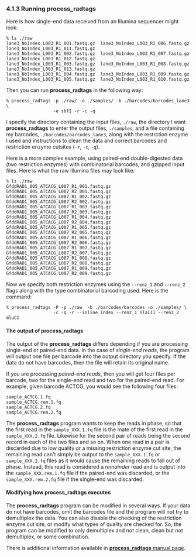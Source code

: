 ### 4.1.3  Running process_radtags

Here is how single-end data received from an Illumina sequencer might look:

```
% ls ./raw
lane3_NoIndex_L003_R1_001.fastq.gz  lane3_NoIndex_L003_R1_006.fastq.gz  lane3_NoIndex_L003_R1_011.fastq.gz
lane3_NoIndex_L003_R1_002.fastq.gz  lane3_NoIndex_L003_R1_007.fastq.gz  lane3_NoIndex_L003_R1_012.fastq.gz
lane3_NoIndex_L003_R1_003.fastq.gz  lane3_NoIndex_L003_R1_008.fastq.gz  lane3_NoIndex_L003_R1_013.fastq.gz
lane3_NoIndex_L003_R1_004.fastq.gz  lane3_NoIndex_L003_R1_009.fastq.gz
lane3_NoIndex_L003_R1_005.fastq.gz  lane3_NoIndex_L003_R1_010.fastq.gz
```

Then you can run **process_radtags** in the following way:

```
% process_radtags -p ./raw/ -o ./samples/ -b ./barcodes/barcodes_lane3 \
                  -e sbfI -r -c -q
```

I specify the directory containing the input files, `./raw`, the directory I want **process_radtags** to enter the output files, `./samples`, and a file containing my barcodes, `./barcodes/barcodes_lane3`, along with the restrction enzyme I used and instructions to clean the data and correct barcodes and restriction enzyme cutsites (`-r`, `-c`, `-q`).

Here is a more complex example, using paired-end double-digested data (two restriction enzymes) with combinatorial barcodes, and gzipped input files. Here is what the raw Illumina files may look like:

```
% ls ./raw
GfddRAD1_005_ATCACG_L007_R1_001.fastq.gz  GfddRAD1_005_ATCACG_L007_R2_001.fastq.gz
GfddRAD1_005_ATCACG_L007_R1_002.fastq.gz  GfddRAD1_005_ATCACG_L007_R2_002.fastq.gz
GfddRAD1_005_ATCACG_L007_R1_003.fastq.gz  GfddRAD1_005_ATCACG_L007_R2_003.fastq.gz
GfddRAD1_005_ATCACG_L007_R1_004.fastq.gz  GfddRAD1_005_ATCACG_L007_R2_004.fastq.gz
GfddRAD1_005_ATCACG_L007_R1_005.fastq.gz  GfddRAD1_005_ATCACG_L007_R2_005.fastq.gz
GfddRAD1_005_ATCACG_L007_R1_006.fastq.gz  GfddRAD1_005_ATCACG_L007_R2_006.fastq.gz
GfddRAD1_005_ATCACG_L007_R1_007.fastq.gz  GfddRAD1_005_ATCACG_L007_R2_007.fastq.gz
GfddRAD1_005_ATCACG_L007_R1_008.fastq.gz  GfddRAD1_005_ATCACG_L007_R2_008.fastq.gz
GfddRAD1_005_ATCACG_L007_R1_009.fastq.gz  GfddRAD1_005_ATCACG_L007_R2_009.fastq.gz
```
Now we specify both restriction enzymes using the `--renz_1` and `--renz_2` flags along with the type combinatorial barcoding used. Here is the command:

```
% process_radtags -P -p ./raw  -b ./barcodes/barcodes -o ./samples/ \
                  -c -q -r --inline_index --renz_1 nlaIII --renz_2 mluCI
```

#### The output of process_radtags

The output of the **process_radtags** differs depending if you are processing single-end or paired-end data. In the case of *single-end reads*, the program will output one file per barcode into the output directory you specify. If the data do not have barcodes, then the file will retain its original name.

If you are processing *paired-end reads*, then you will get four files per barcode, two for the single-end read and two for the paired-end read. For example, given barcode ACTCG, you would see the following four files:

```
sample_ACTCG.1.fq
sample_ACTCG.rem.1.fq
sample_ACTCG.2.fq
sample_ACTCG.rem.2.fq
```

The **process_radtags** program wants to keep the reads in phase, so that the first read in the `sample_XXX.1.fq` file is the mate of the first read in the `sample_XXX.2.fq` file. Likewise for the second pair of reads being the second record in each of the two files and so on. When one read in a pair is discarded due to low quality or a missing restriction enzyme cut site, the remaining read can't simply be output to the `sample_XXX.1.fq` or `sample_XXX.2.fq` files as it would cause the remaining reads to fall out of phase. Instead, this read is considered a *remainder* read and is output into the `sample_XXX.rem.1.fq` file if the paired-end was discarded, or the `sample_XXX.rem.2.fq` file if the single-end was discarded.

#### Modifying how process_radtags executes

The **process_radtags** program can be modified in several ways. If your data do not have barcodes, omit the barcodes file and the program will not try to demultiplex the data. You can also disable the checking of the restriction enzyme cut site, or modify what types of quality are checked for. So, the program can be modified to only demultiplex and not clean, clean but not demultiplex, or some combination.

There is additional information available in [**process_radtags** manual page](http://catchenlab.life.illinois.edu/stacks/comp/process_radtags.php).

